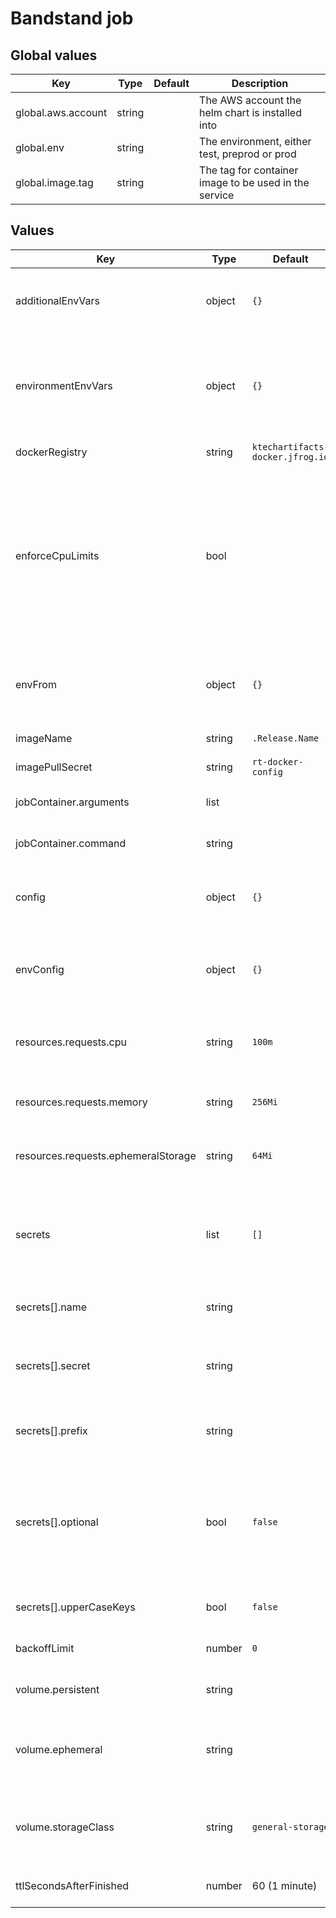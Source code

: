 # Bandstand job

## Global values

| Key                | Type   | Default | Description                                           |
|--------------------|--------|---------|-------------------------------------------------------|
| global.aws.account | string |         | The AWS account the helm chart is installed into      |
| global.env         | string |         | The environment, either test, preprod or prod         |
| global.image.tag   | string |         | The tag for container image to be used in the service |

## Values

| Key                                 | Type   | Default                          | Description                                                                                                                                                                                                                                                                                           |
|-------------------------------------|--------|----------------------------------|-------------------------------------------------------------------------------------------------------------------------------------------------------------------------------------------------------------------------------------------------------------------------------------------------------|
| additionalEnvVars                   | object | `{}`                             | An object containing additional environment. Use these in the values.yaml file. variables                                                                                                                                                                                                             |
| environmentEnvVars                  | object | `{}`                             | An object containing environment specific additional environment variables. Use this in *-values.yaml files to not overwrite the additionalEnvVars object                                                                                                                                             |
| dockerRegistry                      | string | `ktechartifacts-docker.jfrog.io` | Docker registry to pull images from                                                                                                                                                                                                                                                                   |
| enforceCpuLimits                    | bool   |                                  | By default CPU will burst to use spare capacity on the node. Setting this flag will add a cpu limit with the same value as `resources.requests.cpu`. It is recommended to set this flag in performance testing environments to ensure recorded performance isn't based on unallocated capacity        |
| envFrom                             | object | `{}`                             | References to ConfigMaps / Secrets which will be mapped to environment variables. For more details see [here](https://kubernetes.io/docs/tasks/configure-pod-container/configure-pod-configmap/#configure-all-key-value-pairs-in-a-configmap-as-container-environment-variables)                      |
| imageName                           | string | `.Release.Name`                  | Name of the docker image to run                                                                                                                                                                                                                                                                       |
| imagePullSecret                     | string | `rt-docker-config`               | Docker registry secret for pulling image                                                                                                                                                                                                                                                              |
| jobContainer.arguments              | list   |                                  | Override the default container arguments for the job Pod                                                                                                                                                                                                                                              |
| jobContainer.command                | string |                                  | Override the default container command for the job Pod                                                                                                                                                                                                                                                |
| config                              | object | `{}`                             | An object containing base config for the service - use this for creating base config files.                                                                                                                                                                                                           |
| envConfig                           | object | `{}`                             | An object containing environment config for the service - use this for creating environment specific config files.                                                                                                                                                                                    |
| resources.requests.cpu              | string | `100m`                           | [Requests](https://kubernetes.io/docs/concepts/configuration/manage-resources-containers/#requests-and-limits) for container CPU resources measured in cpu units, one core is 1000m, see [here](https://kubernetes.io/docs/concepts/configuration/manage-resources-containers/#meaning-of-cpu)        |
| resources.requests.memory           | string | `256Mi`                          | Container memory [Requests and Limit](https://kubernetes.io/docs/concepts/configuration/manage-resources-containers/#requests-and-limits) see [here](https://kubernetes.io/docs/concepts/configuration/manage-resources-containers/#meaning-of-memory) (both set to the same value)                   |
| resources.requests.ephemeralStorage | string | `64Mi`                           | Container ephemeral storage [Requests and Limit](https://kubernetes.io/docs/concepts/configuration/manage-resources-containers/#requests-and-limits) see [here](https://kubernetes.io/docs/concepts/configuration/manage-resources-containers/#local-ephemeral-storage) (both set to the same value)  |
| secrets                             | list   | `[]`                             | List of secrets manager secrets to add to the pod (via External Secrets). For details of each entries attributes see below. See [the handbook](https://engineering-handbook.ktech.com/core-infrastructure/bandstand/development/secrets/) for usage examples.                                         |
| secrets[].name                      | string |                                  | The name of the entry, will be used as part of the secret name.                                                                                                                                                                                                                                       |
| secrets[].secret                    | string |                                  | The name of the secrets manager secret to sync. Note this field can include references to other values e.g. `{{.Values.global.env}}`                                                                                                                                                                  |
| secrets[].prefix                    | string |                                  | An optional prefix added to all envvar names coming from this secret.                                                                                                                                                                                                                                 |
| secrets[].optional                  | bool   | `false`                          | Flag to indicate if adding this secret to the env is optional or not. If this is set to `false` (the default) and the secret fails to sync due to a misconfiguration or missing secret value, then the pods won't attempt to start.                                                                   |
| secrets[].upperCaseKeys             | bool   | `false`                          | Flag to indicate if keys should be transformed to be upper case.                                                                                                                                                                                                                                      |
| backoffLimit                        | number | `0`                              | [Back off limit](https://kubernetes.io/docs/concepts/workloads/controllers/job/#pod-backoff-failure-policy) To enable auto-restart on failure set to a value > 0                                                                                                                                      |
| volume.persistent                   | string |                                  | Adds a persistent volume of the amount set, e.g. 1G                                                                                                                                                                                                                                                   |
| volume.ephemeral                    | string |                                  | Size of ephemeral storage, e.g. 10G mounted at /tmp standard emptyfile tmp directory added if not set.                                                                                                                                                                                                |
| volume.storageClass                 | string | `general-storage`                | Storage class to use for both persistent and ephemeral volumes, choose from `general-storage`, `gp3-iops-5k`, `gp3-iops-10k`                                                                                                                                                                          |
| ttlSecondsAfterFinished             | number | 60 (1 minute)                    | How long to keep a Job around for after it has completed                                                                                                                                                                                                                                              |
